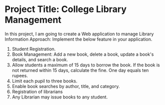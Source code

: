 # Project Title: College Library Management
In this project, I am going to create a Web application to manage Library Information
Approach: Implement the below feature in your application. 
1. Student Registration. 
2. Book Management: Add a new book, delete a book, update a book's details,
 and search a book.
3. Allow students a maximum of 15 days to borrow the book. If the book is not 
 returned within 15 days, calculate the fine. One day equals ten rupees. 
4. Limit each pupil to three books. 
5. Enable book searches by author, title, and category. 
6. Registration of librarians 
7. Any Librarian may issue books to any student. 
<!--8.You can also create your own functions.-->

